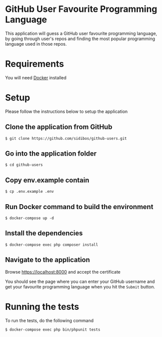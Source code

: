 # GitHub User Favourite Programming Language
This application will guess a GitHub user favourite programming language, by going through user's repos and finding the most popular programming language used in those repos.

# Requirements
You will need [Docker](https://www.docker.com/products/docker-desktop) installed

# Setup
Please follow the instructions below to setup the application

## Clone the application from GitHub
```console
$ git clone https://github.com/sidibos/github-users.git
```

## Go into the application folder
```console
$ cd github-users
```

## Copy env.example contain
```console
$ cp .env.example .env
```

## Run Docker command to build the environment

```console
$ docker-compose up -d
```

## Install the dependencies
```console
$ docker-compose exec php composer install
```

## Navigate to the application
Browse [https://localhost:8000](https://localhost:8000) and accept the certificate

You should see the page where you can enter your GitHub username and get your favourite programming language when you hit the `Submit` button.

# Running the tests
To run the tests, do the following command

```console
$ docker-compose exec php bin/phpunit tests
```